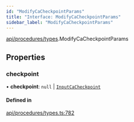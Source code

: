 ```yaml
---
id: "ModifyCaCheckpointParams"
title: "Interface: ModifyCaCheckpointParams"
sidebar_label: "ModifyCaCheckpointParams"
---
```


[api/procedures/types](../../../../../modules/API/Procedures/Types/Types.md).ModifyCaCheckpointParams

## Properties

### checkpoint

• **checkpoint**: ``null`` \| [`InputCaCheckpoint`](../../../../../modules/API/Entities/Asset/Checkpoints/Types/Types.md#inputcacheckpoint)

#### Defined in

[api/procedures/types.ts:782](https://github.com/F-OBrien/polymesh-sdk/blob/012f1745/src/api/procedures/types.ts#L782)

